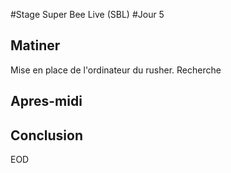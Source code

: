 #Stage Super Bee Live (SBL)
#Jour 5

## Matiner 
Mise en place de l'ordinateur du rusher. Recherche 
## Apres-midi

## Conclusion
EOD

